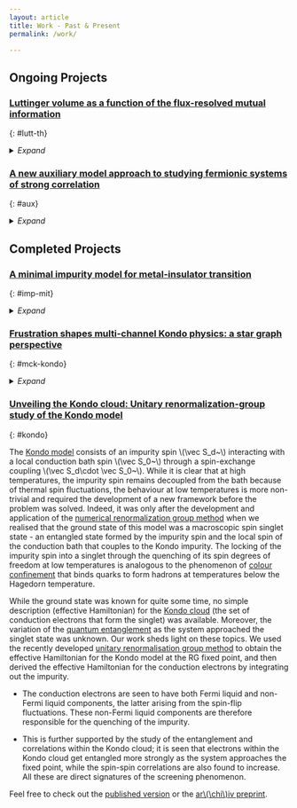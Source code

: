 ```yaml
---
layout: article
title: Work - Past & Present
permalink: /work/

---
```


## Ongoing Projects

### [Luttinger volume as a function of the flux-resolved mutual information]()
{: #lutt-th}

<details>
<summary> <i>Expand</i> </summary>

Lorem ipsum dolor sit amet, consectetur adipiscing elit, sed do eiusmod tempor incididunt ut labore et dolore magna aliqua. Ut enim ad minim veniam, quis nostrud exercitation ullamco laboris nisi ut aliquip ex ea commodo consequat. Duis aute irure dolor in reprehenderit in voluptate velit esse cillum dolore eu fugiat nulla pariatur. Excepteur sint occaecat cupidatat non proident, sunt in culpa qui officia deserunt mollit anim id est laborum
</details>

### [A new auxiliary model approach to studying fermionic systems of strong correlation]()
{: #aux}

<details>
<summary> <i>Expand</i> </summary>
Lorem ipsum dolor sit amet, consectetur adipiscing elit, sed do eiusmod tempor incididunt ut labore et dolore magna aliqua. Ut enim ad minim veniam, quis nostrud exercitation ullamco laboris nisi ut aliquip ex ea commodo consequat. Duis aute irure dolor in reprehenderit in voluptate velit esse cillum dolore eu fugiat nulla pariatur. Excepteur sint occaecat cupidatat non proident, sunt in culpa qui officia deserunt mollit anim id est laborum
</details>

## Completed Projects

### [A minimal impurity model for metal-insulator transition]()
{: #imp-mit}

<details>
<summary> <i>Expand</i> </summary>
Lorem ipsum dolor sit amet, consectetur adipiscing elit, sed do eiusmod tempor incididunt ut labore et dolore magna aliqua. Ut enim ad minim veniam, quis nostrud exercitation ullamco laboris nisi ut aliquip ex ea commodo consequat. Duis aute irure dolor in reprehenderit in voluptate velit esse cillum dolore eu fugiat nulla pariatur. Excepteur sint occaecat cupidatat non proident, sunt in culpa qui officia deserunt mollit anim id est laborum
</details>

### [Frustration shapes multi-channel Kondo physics: a star graph perspective](https://arxiv.org/abs/2205.00790)
{: #mck-kondo}

<details>
<summary> <i>Expand</i> </summary>
Lorem ipsum dolor sit amet, consectetur adipiscing elit, sed do eiusmod tempor incididunt ut labore et dolore magna aliqua. Ut enim ad minim veniam, quis nostrud exercitation ullamco laboris nisi ut aliquip ex ea commodo consequat. Duis aute irure dolor in reprehenderit in voluptate velit esse cillum dolore eu fugiat nulla pariatur. Excepteur sint occaecat cupidatat non proident, sunt in culpa qui officia deserunt mollit anim id est laborum
</details>

### [Unveiling the Kondo cloud: Unitary renormalization-group study of the Kondo model](https://journals.aps.org/prb/abstract/10.1103/PhysRevB.105.085119)
{: #kondo}

The [Kondo model](http://link.aps.org/doi/10.1103/PhysRev.149.491) consists of an impurity spin \\(\vec S_d~\\) interacting with a local conduction bath spin \\(\vec S_0~\\) through a spin-exchange coupling \\(\vec S_d\cdot \vec S_0~\\). While it is clear that at high temperatures, the impurity spin remains decoupled from the bath because of thermal spin fluctuations, the behaviour at low temperatures is more non-trivial and required the development of a new framework before the problem was solved.
Indeed, it was only after the development and application of the [numerical renormalization group method](https://journals.aps.org/rmp/abstract/10.1103/RevModPhys.47.773) when we realised that the ground state of this model was a macroscopic spin singlet state - an entangled state formed by the impurity spin and the local spin of the conduction bath that couples to the Kondo impurity.
The locking of the impurity spin into a singlet through the quenching of its spin degrees of freedom at low temperatures is analogous to the phenomenon of [colour confinement](https://en.wikipedia.org/wiki/Color_confinement) that binds quarks to form hadrons at temperatures below the Hagedorn temperature.

While the ground state was known for quite some time, no simple description (effective Hamiltonian) for the [Kondo cloud](https://www.nature.com/articles/s41586-020-2058-6) (the set of conduction electrons that form the singlet) was available.
Moreover, the variation of the [quantum entanglement](https://en.wikipedia.org/wiki/Quantum_entanglement) as the system approached the singlet state was unknown.
Our work sheds light on these topics.
We used the recently developed [unitary renormalisation group method](https://www.sciencedirect.com/science/article/pii/S055032132030256X) to obtain the effective Hamiltonian for the Kondo model at the RG fixed point, and then derived the effective Hamiltonian for the conduction electrons by integrating out the impurity.

- The conduction electrons are seen to have both Fermi liquid and non-Fermi liquid components, the latter arising from the spin-flip fluctuations. 
These non-Fermi liquid components are therefore responsible for the quenching of the impurity.

- This is further supported by the study of the entanglement and correlations within the Kondo cloud; it is seen that electrons within the Kondo cloud get entangled more strongly as the system approaches  the fixed point, while the spin-spin correlations are also found to increase.
All these are direct signatures of the screening phenomenon.

Feel free to check out the [published version](https://journals.aps.org/prb/abstract/10.1103/PhysRevB.105.085119) or the [ar\\(\chi\\)iv preprint](https://arxiv.org/abs/2111.10580).
